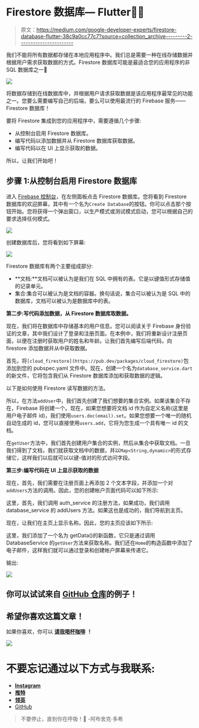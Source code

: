 # Firestore 数据库— Flutter💙💛

> 原文：<https://medium.com/google-developer-experts/firestore-database-flutter-38c9a0cc77c7?source=collection_archive---------2----------------------->

我们不能将所有数据都存储在本地应用程序中。我们总是需要一种在线存储数据并根据用户需求获取数据的方式。Firestore 数据库可能是最适合您的应用程序的非 SQL 数据库之一💛

![](img/fdf3ab5b1b94d3aee423d9b966bdfb33.png)

将数据存储到在线数据库中，并根据用户请求获取数据是该应用程序最常见的功能之一。您要么需要编写自己的后端，要么可以使用最流行的 Firebase 服务——Firestore 数据库！

要将 Firestore 集成到您的应用程序中，需要遵循几个步骤:

*   从控制台启用 Firestore 数据库。
*   编写代码以添加数据并从 Firestore 数据库获取数据。
*   编写代码以在 UI 上显示获取的数据。

所以，让我们开始吧！

## 步骤 1:从控制台启用 Firestore 数据库

进入 [Firebase 控制台](https://console.firebase.google.com/)，在左侧面板点击 Firestore 数据库。您将看到 Firestore 数据库的欢迎屏幕，其中有一个名为`Create Database`的按钮。你可以点击那个按钮开始。您将获得一个弹出窗口，以生产模式或测试模式启动，您可以根据自己的要求选择任何模式。

![](img/42a758a72eb155d92aec139fc9e696e9.png)

创建数据库后，您将看到如下屏幕:

![](img/3ad4596926964556f27d6c02d145afac.png)

Firestore 数据库有两个主要组成部分:

*   **文档:**文档可以被认为是我们在 SQL 中拥有的表。它是以键值形式存储值的记录单元。
*   集合:集合可以被认为是文档的容器。换句话说，集合可以被认为是 SQL 中的数据库，文档可以被认为是数据库中的表。

**第二步:写代码添加数据，从 Firestore 数据库取数据。**

现在，我们将在数据库中存储基本的用户信息。您可以阅读关于 Firebase 身份验证的文章，其中我们设计了登录和注册页面。在本例中，我们将重新设计注册页面，以便在注册时获取用户的姓名和年龄。让我们首先编写后端代码，向 firestore 添加数据并从中获取数据。

首先，将`[cloud_firestore](https://pub.dev/packages/cloud_firestore)`包添加到您的 pubspec.yaml 文件中。现在，创建一个名为`database_service.dart`的新文件，它将包含我们从 Firestore 数据库添加和获取数据的逻辑。

以下是如何使用 Firestore 读写数据的方法。

所以，在方法`addUser`中，我们首先创建了我们想要的集合实例。如果该集合不存在，Firebase 将创建一个。现在，如果您想要将文档 id 作为自定义名称(这里是用户电子邮件 id)，我们使用`users.doc(email).set`。如果您想要一个唯一的随机自动生成的 id，您可以直接使用`users.add`，它将为您生成一个具有唯一 id 的文档。

在`getUser`方法中，我们首先创建用户集合的实例，然后从集合中获取文档。一旦我们得到了文档，我们就获取文档中的数据，并以`Map<String,dynamic>`的形式存储它，这样我们以后就可以以键-值对的形式访问字段。

**第三步:编写代码在 UI 上显示获取的数据**

现在，首先，我们需要在注册页面上再添加 2 个文本字段，并添加一个对`addUsers`方法的调用。因此，您的创建帐户页面代码可以如下所示:

这里，首先，我们调用 auth_service 的注册方法，如果成功，我们调用 database_service 的 addUsers 方法。如果这也是成功的，我们导航到主页。

现在，让我们在主页上显示名称。因此，您的主页应该如下所示:

这里，我们添加了一个名为 getData()的新函数，它只是通过调用 DatabaseService 的`getUser`方法来获取名称。我们还在`Home`的构造函数中添加了电子邮件，这样我们就可以通过登录和创建帐户屏幕来传递它。

输出:

![](img/5d7cd14a938581cef6feb378819dba02.png)

## 你可以试试来自 [GitHub 仓库](https://github.com/AbhishekDoshi26/firebase_test/tree/firestore_database)的例子！

## 希望你喜欢这篇文章！

如果你喜欢，你可以 [**请我喝杯咖啡**](https://www.buymeacoffee.com/abhishekdoshi26) **！**

[![](img/91b7a193289bf53131b37b61eb6f526d.png)](https://www.buymeacoffee.com/abhishekdoshi26)

# 不要忘记通过以下方式与我联系:

*   [**Instagram**](https://www.instagram.com/abhishekdoshi26/)
*   [**推特**](https://twitter.com/AbhishekDoshi26)
*   [**领英**](https://www.linkedin.com/in/AbhishekDoshi26)
*   [GitHub](https://github.com/AbhishekDoshi26)

> 不要停止，直到你在呼吸！💙
> -阿布舍克·多希